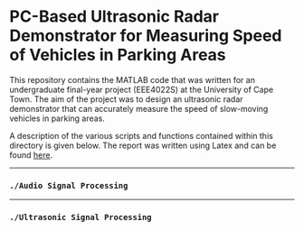 # PC-Based Ultrasonic Radar Demonstrator for Measuring Speed of Vehicles in Parking Areas
This repository contains the MATLAB code that was written for an undergraduate final-year project (EEE4022S) at the University of Cape Town. The aim of the project was to design an ultrasonic radar demonstrator that can accurately measure the speed of slow-moving vehicles in parking areas.

A description of the various scripts and functions contained within this directory is given below. The report was written using Latex and can be found [here](https://github.com/flourisholu/EEE4022S-Report.git).

***
### `./Audio Signal Processing`

***
### `./Ultrasonic Signal Processing`
